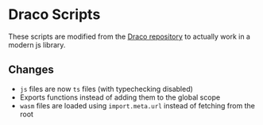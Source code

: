 # Draco Scripts

These scripts are modified from the [Draco repository](https://github.com/google/draco/tree/master/javascript/example) to actually work in a modern js library.

## Changes

- `js` files are now `ts` files (with typechecking disabled)
- Exports functions instead of adding them to the global scope
- `wasm` files are loaded using `import.meta.url` instead of fetching from the root
